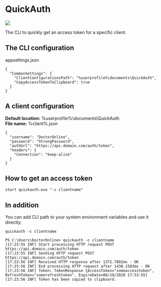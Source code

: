 # QuickAuth
![](https://github.com/doctoronline/QuickAuth/workflows/.NET%20Core/badge.svg)

The CLI to quickly get an access token for a specific client.

## The CLI configuration
appsettings.json

```
{
  "CommonSettings": {
    "ClientConfigurationsPath": "%userprofile%\documents\QuickAuth",
    "CopyAccessTokenToClipboard": true
  }
}
```

## A client configuration
**Default location:** %userprofile%\documents\QuickAuth  
**File name:** %client%.json  

```
{
  "username": "DoctorOnline",
  "password": "StrongPassword",
  "authUrl": "https://api.domain.com/auth/token",
  "headers": {
    "Connection": "keep-alive"
  }
}
```

## How to get an access token
```
start quickauth.exe "-c clientname"
```

## In addition
You can add CLI path to your system environment variables and use it directly:

```
quickauth -c clientname
```

```
PS C:\Users\DoctorOnline> quickauth -c clientname
[17:23:55 INF] Start processing HTTP request POST https://api.domain.com/auth/token
[17:23:55 INF] Sending HTTP request POST https://api.domain.com/auth/token
[17:23:56 INF] Received HTTP response after 1372.7802ms - OK
[17:23:56 INF] End processing HTTP request after 1430.1583ms - OK
[17:23:56 INF] Token: TokenResponse {AccessToken="someaccesstoken", RefreshToken="somerefreshtoken", ExpireDate=08/19/2020 17:53:55}
[17:23:56 INF] Token has been copied to clipboard.
```
